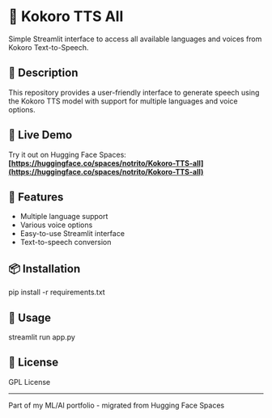 # 🐢 Kokoro TTS All

Simple Streamlit interface to access all available languages and voices from Kokoro Text-to-Speech.

## 📝 Description

This repository provides a user-friendly interface to generate speech using the Kokoro TTS model with support for multiple languages and voice options.

## 🔗 Live Demo

Try it out on Hugging Face Spaces:
**[https://huggingface.co/spaces/notrito/Kokoro-TTS-all](https://huggingface.co/spaces/notrito/Kokoro-TTS-all)**

## 🚀 Features

- Multiple language support
- Various voice options
- Easy-to-use Streamlit interface
- Text-to-speech conversion

## 📦 Installation
pip install -r requirements.txt

## 🎯 Usage
streamlit run app.py

## 📄 License
GPL License

--------------------------------------------------------------------------------------------------

Part of my ML/AI portfolio - migrated from Hugging Face Spaces
